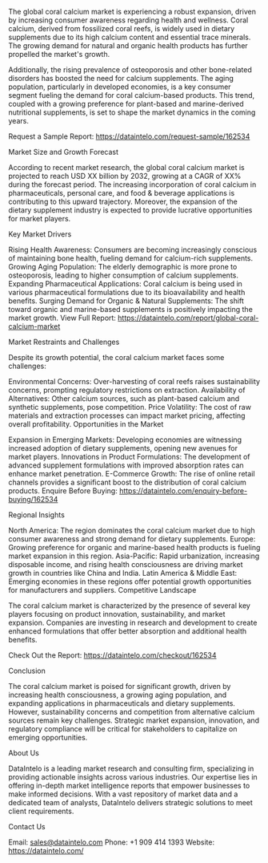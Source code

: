 The global coral calcium market is experiencing a robust expansion, driven by increasing consumer awareness regarding health and wellness. Coral calcium, derived from fossilized coral reefs, is widely used in dietary supplements due to its high calcium content and essential trace minerals. The growing demand for natural and organic health products has further propelled the market's growth.

Additionally, the rising prevalence of osteoporosis and other bone-related disorders has boosted the need for calcium supplements. The aging population, particularly in developed economies, is a key consumer segment fueling the demand for coral calcium-based products. This trend, coupled with a growing preference for plant-based and marine-derived nutritional supplements, is set to shape the market dynamics in the coming years.

Request a Sample Report: https://dataintelo.com/request-sample/162534

Market Size and Growth Forecast

According to recent market research, the global coral calcium market is projected to reach USD XX billion by 2032, growing at a CAGR of XX% during the forecast period. The increasing incorporation of coral calcium in pharmaceuticals, personal care, and food & beverage applications is contributing to this upward trajectory. Moreover, the expansion of the dietary supplement industry is expected to provide lucrative opportunities for market players.

Key Market Drivers

Rising Health Awareness: Consumers are becoming increasingly conscious of maintaining bone health, fueling demand for calcium-rich supplements.
Growing Aging Population: The elderly demographic is more prone to osteoporosis, leading to higher consumption of calcium supplements.
Expanding Pharmaceutical Applications: Coral calcium is being used in various pharmaceutical formulations due to its bioavailability and health benefits.
Surging Demand for Organic & Natural Supplements: The shift toward organic and marine-based supplements is positively impacting the market growth.
View Full Report: https://dataintelo.com/report/global-coral-calcium-market

Market Restraints and Challenges

Despite its growth potential, the coral calcium market faces some challenges:

Environmental Concerns: Over-harvesting of coral reefs raises sustainability concerns, prompting regulatory restrictions on extraction.
Availability of Alternatives: Other calcium sources, such as plant-based calcium and synthetic supplements, pose competition.
Price Volatility: The cost of raw materials and extraction processes can impact market pricing, affecting overall profitability.
Opportunities in the Market

Expansion in Emerging Markets: Developing economies are witnessing increased adoption of dietary supplements, opening new avenues for market players.
Innovations in Product Formulations: The development of advanced supplement formulations with improved absorption rates can enhance market penetration.
E-Commerce Growth: The rise of online retail channels provides a significant boost to the distribution of coral calcium products.
Enquire Before Buying: https://dataintelo.com/enquiry-before-buying/162534

Regional Insights

North America: The region dominates the coral calcium market due to high consumer awareness and strong demand for dietary supplements.
Europe: Growing preference for organic and marine-based health products is fueling market expansion in this region.
Asia-Pacific: Rapid urbanization, increasing disposable income, and rising health consciousness are driving market growth in countries like China and India.
Latin America & Middle East: Emerging economies in these regions offer potential growth opportunities for manufacturers and suppliers.
Competitive Landscape

The coral calcium market is characterized by the presence of several key players focusing on product innovation, sustainability, and market expansion. Companies are investing in research and development to create enhanced formulations that offer better absorption and additional health benefits.

Check Out the Report: https://dataintelo.com/checkout/162534

Conclusion

The coral calcium market is poised for significant growth, driven by increasing health consciousness, a growing aging population, and expanding applications in pharmaceuticals and dietary supplements. However, sustainability concerns and competition from alternative calcium sources remain key challenges. Strategic market expansion, innovation, and regulatory compliance will be critical for stakeholders to capitalize on emerging opportunities.

About Us

DataIntelo is a leading market research and consulting firm, specializing in providing actionable insights across various industries. Our expertise lies in offering in-depth market intelligence reports that empower businesses to make informed decisions. With a vast repository of market data and a dedicated team of analysts, DataIntelo delivers strategic solutions to meet client requirements.

Contact Us

Email: sales@dataintelo.com
Phone: +1 909 414 1393
Website: https://dataintelo.com/
